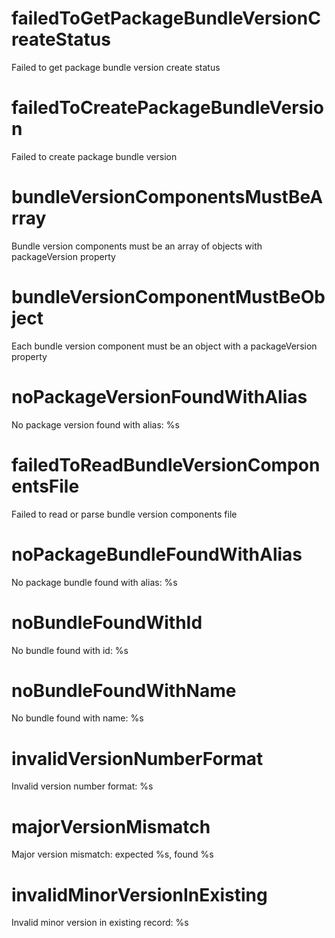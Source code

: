 # failedToGetPackageBundleVersionCreateStatus

Failed to get package bundle version create status

# failedToCreatePackageBundleVersion

Failed to create package bundle version

# bundleVersionComponentsMustBeArray

Bundle version components must be an array of objects with packageVersion property

# bundleVersionComponentMustBeObject

Each bundle version component must be an object with a packageVersion property

# noPackageVersionFoundWithAlias

No package version found with alias: %s

# failedToReadBundleVersionComponentsFile

Failed to read or parse bundle version components file

# noPackageBundleFoundWithAlias

No package bundle found with alias: %s

# noBundleFoundWithId

No bundle found with id: %s

# noBundleFoundWithName

No bundle found with name: %s

# invalidVersionNumberFormat

Invalid version number format: %s

# majorVersionMismatch

Major version mismatch: expected %s, found %s

# invalidMinorVersionInExisting

Invalid minor version in existing record: %s
